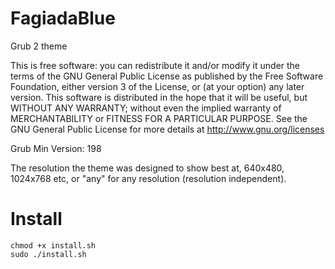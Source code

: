 # FagiadaBlue
Grub 2 theme

This is free software: you can redistribute it and/or modify
it under the terms of the GNU General Public License as published by
the Free Software Foundation, either version 3 of the License, or
(at your option) any later version.
This software is distributed in the hope that it will be useful,
but WITHOUT ANY WARRANTY; without even the implied warranty of
MERCHANTABILITY or FITNESS FOR A PARTICULAR PURPOSE. See the
GNU General Public License for more details at http://www.gnu.org/licenses

Grub Min Version: 198

The resolution the theme was designed to show best at, 640x480, 1024x768 etc,
or "any" for any resolution (resolution independent).

# Install
```
chmod +x install.sh
sudo ./install.sh
```
